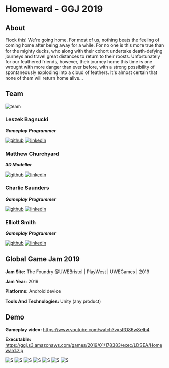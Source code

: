 # Homeward - GGJ 2019
## About
Flock this! We're going home. For most of us, nothing beats the feeling of coming home after being away for a while. For no one is this more true than for the mighty ducks, who along with their cohort undertake death-defying journeys and travel great distances to return to their roosts. Unfortunately for our feathered friends, however, their journey home this time is one wrought with more danger than ever before, with a strong possibility of spontaneously exploding into a cloud of feathers. It's almost certain that none of them will return home alive...

## Team
![team](https://github.com/med1337/homeward/blob/master/screenshots/team.jpg)
### Leszek Bagnucki 
**_Gameplay Programmer_**

[![github](https://cloud.githubusercontent.com/assets/17016297/18839843/0e06a67a-83d2-11e6-993a-b35a182500e0.png)][3]
[![linkedin](https://cloud.githubusercontent.com/assets/17016297/18839848/0fc7e74e-83d2-11e6-8c6a-277fc9d6e067.png)][1]
### Matthew Churchyard
**_3D Modeller_**

[![github](https://cloud.githubusercontent.com/assets/17016297/18839843/0e06a67a-83d2-11e6-993a-b35a182500e0.png)][4]
[![linkedin](https://cloud.githubusercontent.com/assets/17016297/18839848/0fc7e74e-83d2-11e6-8c6a-277fc9d6e067.png)][7]
### Charlie Saunders
**_Gameplay Programmer_**

[![github](https://cloud.githubusercontent.com/assets/17016297/18839843/0e06a67a-83d2-11e6-993a-b35a182500e0.png)][5]
[![linkedin](https://cloud.githubusercontent.com/assets/17016297/18839848/0fc7e74e-83d2-11e6-8c6a-277fc9d6e067.png)][5]
### Elliott Smith
**_Gameplay Programmer_**

[![github](https://cloud.githubusercontent.com/assets/17016297/18839843/0e06a67a-83d2-11e6-993a-b35a182500e0.png)][2]
[![linkedin](https://cloud.githubusercontent.com/assets/17016297/18839848/0fc7e74e-83d2-11e6-8c6a-277fc9d6e067.png)][6]




## Global Game Jam 2019
**Jam Site:**  The Foundry @UWEBristol | PlayWest | UWEGames | 2019 

**Jam Year:** 2019

**Platforms:** Android device

**Tools And Technologies:** Unity (any product)

## Demo
**Gameplay video:** https://www.youtube.com/watch?v=sRO86w8elb4

**Executable:** https://ggj.s3.amazonaws.com/games/2019/01/178383/exec/LDSEA/Homeward.zip

![S](https://github.com/med1337/homeward/blob/master/screenshots/Screenshot_1.png) 
![S](https://github.com/med1337/homeward/blob/master/screenshots/Screenshot_2.png)
![S](https://github.com/med1337/homeward/blob/master/screenshots/Screenshot_3.png)
![S](https://github.com/med1337/homeward/blob/master/screenshots/Screenshot_4.png)
![S](https://github.com/med1337/homeward/blob/master/screenshots/Screenshot_5.png)
![S](https://github.com/med1337/homeward/blob/master/screenshots/Screenshot_6.png)
![S](https://github.com/med1337/homeward/blob/master/screenshots/Screenshot_7.png)

[1]: https://www.linkedin.com/in/leszek-bagnucki/
[2]: https://www.linkedin.com/in/elliott-smith-035584b5/
[3]: https://github.com/med1337/
[4]: https://github.com/MatthewChurchyard
[5]: https://github.com/xCharlesxx
[6]: https://github.com/elliottsmith1
[7]: https://www.linkedin.com/in/matthew-churchyard-227a44184/
